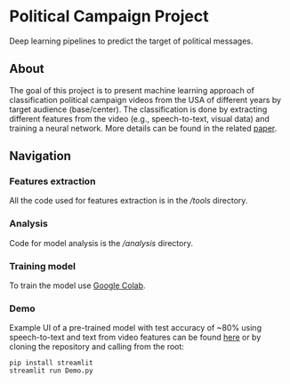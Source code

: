 # Political Campaign Project
Deep learning pipelines to predict the target of political messages.
## About
The goal of this project is to present machine learning approach of classification political campaign videos from the USA of different years by target audience (base/center). The classification is done by extracting different features from the video (e.g., speech-to-text, visual data) and training a neural network. More details can be found in the related [paper]().
## Navigation
### Features extraction
All the code used for features extraction is in the */tools* directory.
### Analysis
Code for model analysis is the */analysis* directory.
### Training model
To train the model use [Google Colab](https://colab.research.google.com/drive/1ceVEWRAkIQJsOGuMxmG2qvPY3huZf8gc?usp=sharing).
### Demo
Example UI of a pre-trained model with test accuracy of ~80% using speech-to-text and text from video features can be found [here](https://unt2tled-political-campaign-project-demo-6gbfbd.streamlitapp.com/) or by cloning the repository and calling from the root:
```
pip install streamlit
streamlit run Demo.py
```
